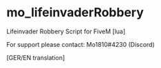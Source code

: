 # mo_lifeinvaderRobbery

Lifeinvader Robbery Script for FiveM [lua]

For support please contact: Mo1810#4230 (Discord)

[GER/EN translation]
